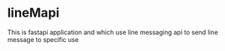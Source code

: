 # lineMapi
This is fastapi application and which use line messaging api to send line message to specific use
